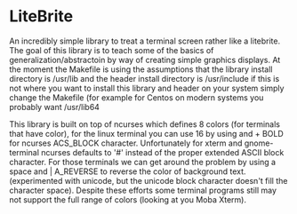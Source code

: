 # LiteBrite
An incredibly simple library to treat a terminal screen rather like a litebrite. The goal of this library  is to teach some of the basics of generalization/abstractoin by way of creating simple graphics displays.
At the moment the Makefile is using the assumptions that the library install directory is /usr/lib and the header install directory  is /usr/include if this is not where you want to install this library and header on your system simply change the Makefile (for example for Centos on modern systems you probably want /usr/lib64

This library is built on top of ncurses which defines 8 colors (for terminals that have color), for the linux terminal you can use 16 by using <color> and <color> + BOLD for ncurses ACS_BLOCK character. Unfortunately for xterm and gnome-terminal ncurses defaults to '#' instead of the proper extended ASCII block character. For those terminals we can get around the problem by using a space and | A_REVERSE to reverse the color of background text. (experimented with unicode, but the unicode block character doesn't fill the character space). Despite these efforts some terminal programs still may not support the full range of colors (looking at you Moba Xterm). 
